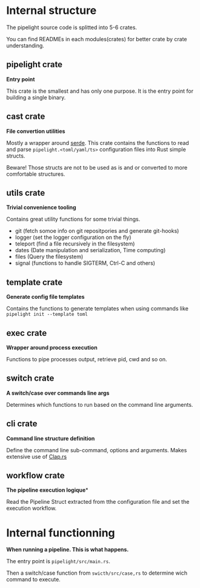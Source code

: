 # Internal structure

The pipelight source code is splitted into 5-6 crates.

You can find READMEs in each modules(crates) for better crate by crate
understanding.

## pipelight crate

**Entry point**

This crate is the smallest and has only one purpose. It is the entry point for
building a single binary.

## cast crate

**File convertion utilities**

Mostly a wrapper around [serde](https://github.com/serde-rs/serde). This crate
contains the functions to read and parse `pipelight.<toml/yaml/ts>`
configuration files into Rust simple structs.

Beware! Those structs are not to be used as is and or converted to more
comfortable structures.

## utils crate

**Trivial convenience tooling**

Contains great utility functions for some trivial things.

- git (fetch somoe info on git repositpories and generate git-hooks)
- logger (set the logger configuration on the fly)
- teleport (find a file recursively in the filesystem)
- dates (Date manipulation and serialization, Time computing)
- files (Query the filesystem)
- signal (functions to handle SIGTERM, Ctrl-C and others)

## template crate

**Generate config file templates**

Contains the functions to generate templates when using commands like
`pipelight init --template toml`

## exec crate

**Wrapper around process execution**

Functions to pipe processes output, retrieve pid, cwd and so on.

## switch crate

**A switch/case over commands line args**

Determines which functions to run based on the command line arguments.

## cli crate

**Command line structure definition**

Define the command line sub-command, options and arguments. Makes extensive use
of [Clap.rs](https://docs.rs/clap/latest/clap/)

## workflow crate

**The pipeline execution logique***

Read the Pipeline Struct extracted from tthe configuration file and set the
execution workflow.

# Internal functionning

**When running a pipeline. This is what happens.**

The entry point is `pipelight/src/main.rs`.

Then a switch/case function from `swicth/src/case,rs` to determine wich command
to execute.
